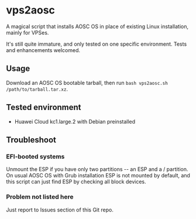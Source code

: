 # vps2aosc
A magical script that installs AOSC OS in place of existing Linux installation, mainly for VPSes.

It's still quite immature, and only tested on one specific environment. Tests and enhancements welcomed.

## Usage
Download an AOSC OS bootable tarball, then run `bash vps2aosc.sh /path/to/tarball.tar.xz`.

## Tested environment

- Huawei Cloud kc1.large.2 with Debian preinstalled

## Troubleshoot

### EFI-booted systems
Unmount the ESP if you have only two partitions -- an ESP and a / partition. On usual AOSC OS with Grub installation ESP is not mounted by default, and this script can just find ESP by checking all block devices.

### Problem not listed here
Just report to Issues section of this Git repo.
